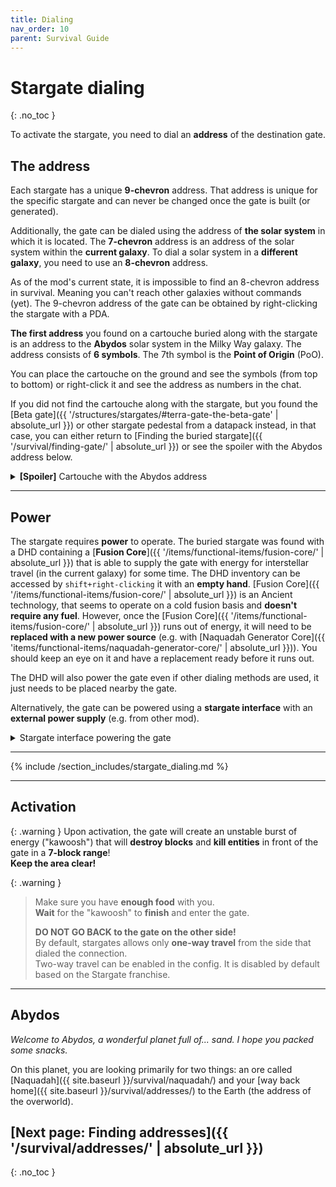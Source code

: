 ```yaml
---
title: Dialing
nav_order: 10
parent: Survival Guide
---
```


# Stargate dialing
{: .no_toc }

To activate the stargate, you need to dial an **address** of the destination gate.


## The address

[//]: # (TODO: maybe remove the address description from here and just provide a link to explanation)

Each stargate has a unique **9-chevron** address.
That address is unique for the specific stargate and can never be changed once the gate is built (or generated).

Additionally, the gate can be dialed using the address of **the solar system** in which it is located.
The **7-chevron** address is an address of the solar system within the **current galaxy**.
To dial a solar system in a **different galaxy**, you need to use an **8-chevron** address.

As of the mod's current state, it is impossible to find an 8-chevron address in survival.
Meaning you can't reach other galaxies without commands (yet).
The 9-chevron address of the gate can be obtained by right-clicking the stargate with a PDA.

**The first address** you found on a cartouche buried along with the stargate is an address to the **Abydos** solar system in the Milky Way galaxy.
The address consists of **6&nbsp;symbols**.
The 7th symbol is the **Point of Origin** (PoO).

[//]: # (TODO: add link to further addressing system explanation)

You can place the cartouche on the ground and see the symbols (from top to bottom)
or right-click it and see the address as numbers in the chat.

If you did not find the cartouche along with the stargate, but you found the
[Beta gate]({{ '/structures/stargates/#terra-gate-the-beta-gate' | absolute_url }})
or other stargate pedestal from a datapack instead,
in that case, you can either return to 
[Finding the buried stargate]({{ '/survival/finding-gate/' | absolute_url }}) 
or see the spoiler with the Abydos address below.

<details markdown="block">
<summary><b>[Spoiler]</b> Cartouche with the Abydos address</summary>
![Cartouche with the Abydos address]({{ site.baseurl }}/assets/img/survival/cartouche_abydos_address.png)
{: .max-width-512 }

Its number representation is `-26-6-14-31-11-29-`.
</details>

___

## Power
The stargate requires **power** to operate.
The buried stargate was found with a DHD containing a [**Fusion Core**]({{ '/items/functional-items/fusion-core/' | absolute_url }}) 
that is able to supply the gate with energy
for interstellar travel (in the current galaxy) for some time.
The DHD inventory can be accessed by `shift+right-clicking` it with an **empty hand**.
[Fusion Core]({{ '/items/functional-items/fusion-core/' | absolute_url }}) 
is an Ancient technology, that seems to operate on a cold fusion basis and **doesn't require any fuel**.
However, once the 
[Fusion Core]({{ '/items/functional-items/fusion-core/' | absolute_url }}) 
runs out of energy, it will need to be **replaced with a new power source** (e.g. with 
[Naquadah Generator Core]({{ 'items/functional-items/naquadah-generator-core/' | absolute_url }})).
You should keep an eye on it and have a replacement ready before it runs out.

The DHD will also power the gate even if other dialing methods are used, it just needs to be placed nearby the gate.

Alternatively, the gate can be powered using a **stargate interface** with an **external power supply** (e.g. from other mod).

<details markdown="block">
<summary>Stargate interface powering the gate</summary>
![Stargate interface powering the gate]({{ '/assets/img/survival/stargate_interface_power.png' | absolute_url }})
{: .max-width-512 }

The stargate interface must face the gate (the black side facing away from the gate).
And there must be a power supply connected to the interface from any side.
The image shows the naquadah generator connected to a basic interface with a small naquadah cable
and an energy cube from Mekanism connected to the crystal interface with a universal cable.
</details>

___

{% include /section_includes/stargate_dialing.md %}

___

## Activation

{: .warning }
Upon activation, the gate will create an unstable burst of energy ("kawoosh")
that will **destroy blocks** and **kill entities** in front of the gate in a **7-block range**!  
**Keep the area clear!**

{: .warning }
> Make sure you have **enough food** with you.  
> **Wait** for the "kawoosh" to **finish** and enter the gate.
>
> **DO NOT GO BACK to the gate on the other side!**  
> By default, stargates allows only **one-way travel** from the side that dialed the connection.  
> Two-way travel can be enabled in the config.
> It is disabled by default based on the Stargate franchise.

___

## Abydos
_Welcome to Abydos, a wonderful planet full of... sand. I hope you packed some snacks._

On this planet, you are looking primarily for two things:
an ore called [Naquadah]({{ site.baseurl }}/survival/naquadah/) 
and your [way back home]({{ site.baseurl }}/survival/addresses/) to the Earth (the address of the overworld).

## [Next page: Finding addresses]({{ '/survival/addresses/' | absolute_url }})
{: .no_toc }
